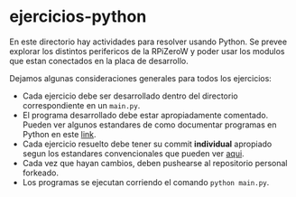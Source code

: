 # ejercicios-python

En este directorio hay actividades para resolver usando Python. Se prevee explorar los distintos perifericos de la RPiZeroW y poder usar los modulos que estan conectados en la placa de desarrollo.

Dejamos algunas consideraciones generales para todos los ejercicios:

- Cada ejercicio debe ser desarrollado dentro del directorio correspondiente en un `main.py`.
- El programa desarrollado debe estar apropiadamente comentado. Pueden ver algunos estandares de como documentar programas en Python en este [link](https://realpython.com/documenting-python-code/).
- Cada ejercicio resuelto debe tener su commit **individual** apropiado segun los estandares convencionales que pueden ver [aqui](https://www.conventionalcommits.org/en/v1.0.0/).
- Cada vez que hayan cambios, deben pushearse al repositorio personal forkeado.
- Los programas se ejecutan corriendo el comando `python main.py`.
